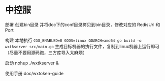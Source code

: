 
# 中控服

部署
  创建bin目录 并将doc下的conf目录拷贝到bin目录，修改对应的 RedisUrl 和 Port

构建
  本地执行 `CGO_ENABLED=0 GOOS=linux GOARCH=amd64 go build -o wxtkserver src/main.go` 生成目标机器的执行文件，复制到linux机器上运行即可（尽量不要用源码跑，三方库导入太麻烦）

启动
  nohup ./wxtkserver &

使用手册
  doc/wxtoken-guide

